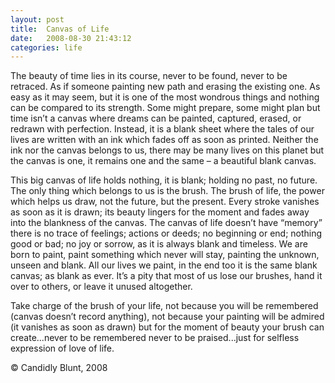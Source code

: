 ```yaml
---
layout: post
title:  Canvas of Life
date:   2008-08-30 21:43:12
categories: life
---
```


The beauty of time lies in its course, never to be found, never to be retraced. As if someone painting new path and erasing the existing one. As easy as it may seem, but it is one of the most wondrous things and nothing can be compared to its strength. Some might prepare, some might plan but time isn’t a canvas where dreams can be painted, captured, erased, or redrawn with perfection. Instead, it is a blank sheet where the tales of our lives are written with an ink which fades off as soon as printed. Neither the ink nor the canvas belongs to us, there may be many lives on this planet but the canvas is one, it remains one and the same – a beautiful blank canvas. 

This big canvas of life holds nothing, it is blank; holding no past, no future. The only thing which belongs to us is the brush. The brush of life, the power which helps us draw, not the future, but the present. Every stroke vanishes as soon as it is drawn; its beauty lingers for the moment and fades away into the blankness of the canvas. The canvas of life doesn’t have “memory” there is no trace of feelings; actions or deeds; no beginning or end; nothing good or bad; no joy or sorrow, as it is always blank and timeless. We are born to paint, paint something which never will stay, painting the unknown, unseen and blank. All our lives we paint, in the end too it is the same blank canvas; as blank as ever. It’s a pity that most of us lose our brushes, hand it over to others, or leave it unused altogether.

Take charge of the brush of your life, not because you will be remembered (canvas doesn’t record anything), not because your painting will be admired (it vanishes as soon as drawn) but for the moment of beauty your brush can create...never to be remembered never to be praised...just for selfless expression of love of life.


&copy; Candidly Blunt, 2008